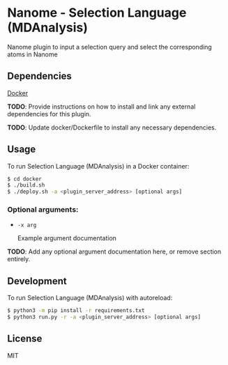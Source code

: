 # Nanome - Selection Language (MDAnalysis)

Nanome plugin to input a selection query and select the corresponding atoms in Nanome

## Dependencies

[Docker](https://docs.docker.com/get-docker/)

**TODO**: Provide instructions on how to install and link any external dependencies for this plugin.

**TODO**: Update docker/Dockerfile to install any necessary dependencies.

## Usage

To run Selection Language (MDAnalysis) in a Docker container:

```sh
$ cd docker
$ ./build.sh
$ ./deploy.sh -a <plugin_server_address> [optional args]
```

### Optional arguments:

- `-x arg`

  Example argument documentation

**TODO**: Add any optional argument documentation here, or remove section entirely.

## Development

To run Selection Language (MDAnalysis) with autoreload:

```sh
$ python3 -m pip install -r requirements.txt
$ python3 run.py -r -a <plugin_server_address> [optional args]
```

## License

MIT
